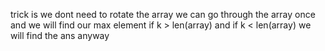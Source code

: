 trick is we dont need to rotate the array we can go through the array once and we will find our max element if k > len(array) and if k < len(array) we will find the ans anyway
